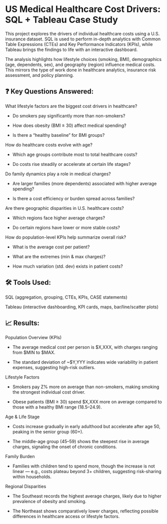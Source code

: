 # US Medical Healthcare Cost Drivers: SQL + Tableau Case Study
This project explores the drivers of individual healthcare costs using a U.S. insurance dataset. SQL is used to perform in-depth analytics with Common Table Expressions (CTEs) and Key Performance Indicators (KPIs), while Tableau brings the findings to life with an interactive dashboard.

The analysis highlights how lifestyle choices (smoking, BMI), demographics (age, dependents, sex), and geography (region) influence medical costs. This mirrors the type of work done in healthcare analytics, insurance risk assessment, and policy planning.
## ❓ Key Questions Answered:
What lifestyle factors are the biggest cost drivers in healthcare?

* Do smokers pay significantly more than non-smokers?

* How does obesity (BMI ≥ 30) affect medical spending?

* Is there a “healthy baseline” for BMI groups?

How do healthcare costs evolve with age?

* Which age groups contribute most to total healthcare costs?

* Do costs rise steadily or accelerate at certain life stages?

Do family dynamics play a role in medical charges?

* Are larger families (more dependents) associated with higher average spending?

* Is there a cost efficiency or burden spread across families?

Are there geographic disparities in U.S. healthcare costs?

* Which regions face higher average charges?

* Do certain regions have lower or more stable costs?

How do population-level KPIs help summarize overall risk?

* What is the average cost per patient?

* What are the extremes (min & max charges)?

* How much variation (std. dev) exists in patient costs?

## 🛠️ Tools Used:
SQL (aggregation, grouping, CTEs, KPIs, CASE statements)

Tableau (interactive dashboarding, KPI cards, maps, bar/line/scatter plots)


## 📈 Results:
Population Overview (KPIs)

* The average medical cost per person is $X,XXX, with charges ranging from $MIN to $MAX.

* The standard deviation of ~$Y,YYY indicates wide variability in patient expenses, suggesting high-risk outliers.

Lifestyle Factors

* Smokers pay Z% more on average than non-smokers, making smoking the strongest individual cost driver.

* Obese patients (BMI ≥ 30) spend $X,XXX more on average compared to those with a healthy BMI range (18.5–24.9).

Age & Life Stage

* Costs increase gradually in early adulthood but accelerate after age 50, peaking in the senior group (60+).

* The middle-age group (45–59) shows the steepest rise in average charges, signaling the onset of chronic conditions.

Family Burden

* Families with children tend to spend more, though the increase is not linear — e.g., costs plateau beyond 3+ children, suggesting risk-sharing within households.

Regional Disparities

* The Southeast records the highest average charges, likely due to higher prevalence of obesity and smoking.

* The Northeast shows comparatively lower charges, reflecting possible differences in healthcare access or lifestyle factors.
